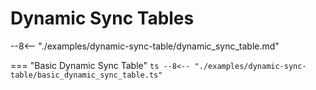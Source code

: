 # Dynamic Sync Tables

--8<-- "./examples/dynamic-sync-table/dynamic_sync_table.md"

=== "Basic Dynamic Sync Table"
    ```ts
    --8<-- "./examples/dynamic-sync-table/basic_dynamic_sync_table.ts"
    ```
